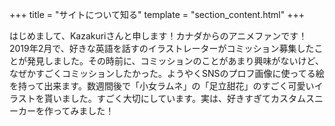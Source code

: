 +++
title = "サイトについて知る"
template = "section_content.html"
+++

はじめまして、Kazakuriさんと申します！カナダからのアニメファンです！2019年2月で、好きな英語を話すのイラストレーターがコミッション募集したことが発見しました。その時前に、コミッションのことがあまり興味がないけど、なぜかすごくコミッションしたかった。ようやくSNS​のプロフ画像に使ってる絵を持って出来ます。数週間後で「小女ラムネ」の「足立甜花」のすごく可愛いイラストを貰いました。すごく大切にしています。実は、好きすぎてカスタムスニーカーを作ってみました！
